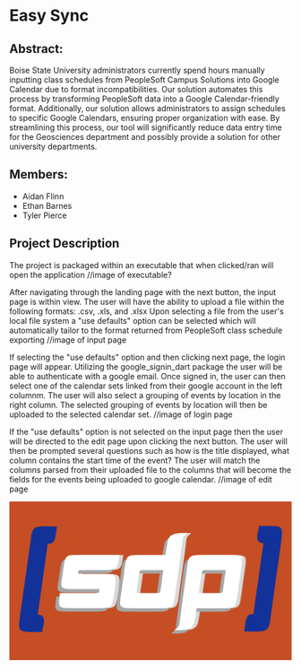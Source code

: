 # Easy Sync

## Abstract:
Boise State University administrators currently spend hours manually inputting class schedules from PeopleSoft Campus Solutions into Google Calendar due to format incompatibilities. Our solution automates this process by transforming PeopleSoft data into a Google Calendar-friendly format. Additionally, our solution allows administrators to assign schedules to specific Google Calendars, ensuring proper organization with ease. By streamlining this process, our tool will significantly reduce data entry time for the Geosciences department and possibly provide a solution for other university departments.

## Members:
 - Aidan Flinn
 - Ethan Barnes
 - Tyler Pierce

## Project Description

The project is packaged within an executable that when clicked/ran will open the application
//image of executable? 

After navigating through the landing page with the next button, the input page is within view. The user will have the ability to upload a file within the following formats: .csv, .xls, and .xlsx
Upon selecting a file from the user's local file system a "use defaults" option can be selected which will automatically tailor to the format returned from PeopleSoft class schedule exporting
//image of input page

If selecting the "use defaults" option and then clicking next page, the login page will appear. Utilizing the google_signin_dart package the user will be able to authenticate with a google email.
Once signed in, the user can then select one of the calendar sets linked from their google account in the left columnm. The user will also select a grouping of events by location in the right column.
The selected grouping of events by location will then be uploaded to the selected calendar set.
//image of login page

If the "use defaults" option is not selected on the input page then the user will be directed to the edit page upon clicking the next button. The user will then be prompted several questions such as
how is the title displayed, what column contains the start time of the event? The user will match the columns parsed from their uploaded file to the columns that will become the fields for the 
events being uploaded to google calendar.
//image of edit page


![SDP-Logo](images/sdp-logo.png?raw=true)

